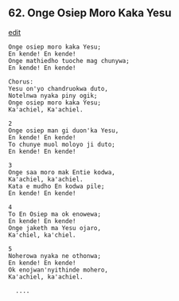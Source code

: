 
## 62.  Onge Osiep Moro Kaka Yesu
[edit](https://docs.google.com/document/d/1k9YPBeWuHMrT4QnXy_tD7T89WOgGRTU_/edit?mode=html)



    Onge osiep moro kaka Yesu;
    En kende! En kende!
    Onge mathiedho tuoche mag chunywa;
    En kende! En kende!

    Chorus:
    Yesu on'yo chandruokwa duto,
    Notelnwa nyaka piny ogik;
    Onge osiep moro kaka Yesu;
    Ka'achiel, Ka'achiel.

    2
    Onge osiep man gi duon'ka Yesu,
    En kende! En kende!
    To chunye muol moloyo ji duto;
    En kende! En kende!

    3
    Onge saa moro mak Entie kodwa,
    Ka'achiel, ka'achiel.
    Kata e mudho En kodwa pile;
    En kende! En kende!

    4
    To En Osiep ma ok enowewa;
    En kende! En kende!
    Onge jaketh ma Yesu ojaro,
    Ka'chiel, ka'chiel.

    5
    Noherowa nyaka ne othonwa;
    En kende! En kende!
    Ok enojwan'nyithinde mohero,
    Ka'achiel, ka'achiel.

      ....
